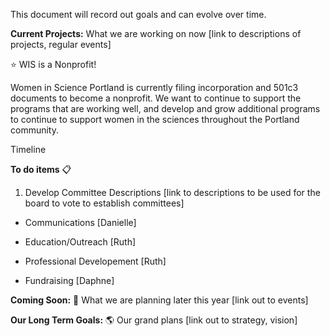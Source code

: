 This document will record out goals and can evolve over time. 


**Current Projects:**
What we are working on now [link to descriptions of projects, regular events]

:star: WIS is a Nonprofit!

Women in Science Portland is currently filing incorporation and 501c3 documents to become a nonprofit. We want to continue to support the programs that are working well, and develop and grow additional programs to continue to support women in the sciences throughout the Portland community.

Timeline

**To do items** :clipboard:

1. Develop Committee Descriptions [link to descriptions to be used for the board to vote to establish committees]

-   Communications [Danielle]

-   Education/Outreach [Ruth]

 -  Professional Developement [Ruth]

-   Fundraising [Daphne]


**Coming Soon:** :date:
What we are planning later this year [link out to events]

**Our Long Term Goals:** :earth_americas:
Our grand plans [link out to strategy, vision]
